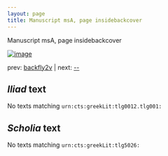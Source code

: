 ```yaml
---
layout: page
title: Manuscript msA, page insidebackcover
---
```


Manuscript msA, page insidebackcover

[![image](http://www.homermultitext.org/iipsrv?OBJ=IIP,1.0&FIF=/project/homer/pyramidal/deepzoom/hmt/vaimg/2017a/VAMSInside_back_cover_rectoN_0499.tif&WID=100&CVT=JPEG)](http://www.homermultitext.org/ict2/?urn=urn:cite2:hmt:vaimg.2017a:VAMSInside_back_cover_rectoN_0499)

prev:  [backfly2v](../backfly2v) | next:  [--](../--)

## *Iliad* text

No texts matching `urn:cts:greekLit:tlg0012.tlg001:`

## *Scholia* text

No texts matching `urn:cts:greekLit:tlg5026:`